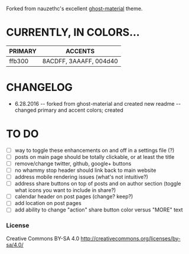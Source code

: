 Forked from nauzethc's excellent [ghost-material](https://github.com/kgilvi3/ghost-material) theme.

# CURRENTLY, IN COLORS...

PRIMARY | ACCENTS
------- | -------
ffb300  | 8ACDFF, 3AAAFF, 004d40

# CHANGELOG

- 6.28.2016
-- forked from ghost-material and created new readme
-- changed primary and accent colors; created 

# TO DO
- [ ] way to toggle these enhancements on and off in a settings file (?)
- [ ] posts on main page should be totally clickable, or at least the title
- [ ] remove/change twitter, github, google+ buttons
- [ ] no whammy stop header should link back to main website
- [ ] address mobile rendering issues (what's not intuitive?)
- [ ] address share buttons on top of posts and on author section (toggle what icons you want to include in share?)
- [ ] calendar header on post pages (change? keep?)
- [ ] add location on post pages
- [ ] add ability to change "action" share button color versus "MORE" text

### License

Creative Commons BY-SA 4.0 
http://creativecommons.org/licenses/by-sa/4.0/
